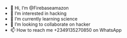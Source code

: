 - 👋 Hi, I’m @Firebaseamazon
- 👀 I’m interested in hacking
- 🌱 I’m currently learning science
- 💞️ I’m looking to collaborate on hacker
- 📫 How to reach me +2349135270850 on WhatsApp

<!---
Firebaseamazon/Firebaseamazon is a ✨ special ✨ repository because its `README.md` (this file) appears on your GitHub profile.
You can click the Preview link to take a look at your changes.
--->
